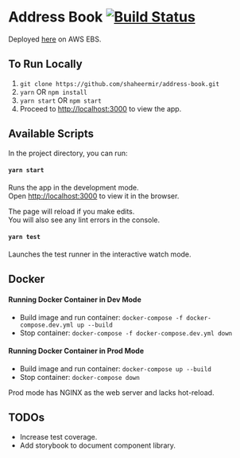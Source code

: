 # Address Book [![Build Status](https://travis-ci.com/shaheermir/address-book.svg?branch=main)](https://travis-ci.com/shaheermir/address-book)

Deployed [here](http://addressbook-env.eba-jsvajv9s.us-west-2.elasticbeanstalk.com/) on AWS EBS.

## To Run Locally

1. `git clone https://github.com/shaheermir/address-book.git`
2. `yarn` OR `npm install`
3. `yarn start` OR `npm start`
4. Proceed to [http://localhost:3000](http://localhost:3000) to view the app.

## Available Scripts

In the project directory, you can run:

#### `yarn start`

Runs the app in the development mode.\
Open [http://localhost:3000](http://localhost:3000) to view it in the browser.

The page will reload if you make edits.\
You will also see any lint errors in the console.

#### `yarn test`

Launches the test runner in the interactive watch mode.

## Docker

#### Running Docker Container in Dev Mode

- Build image and run container: `docker-compose -f docker-compose.dev.yml up --build`
- Stop container: `docker-compose -f docker-compose.dev.yml down`

#### Running Docker Container in Prod Mode

- Build image and run container: `docker-compose up --build`
- Stop container: `docker-compose down`

Prod mode has NGINX as the web server and lacks hot-reload.

## TODOs

- Increase test coverage.
- Add storybook to document component library.
